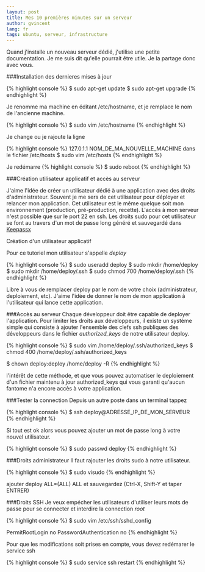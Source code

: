 ```yaml
---
layout: post
title: Mes 10 premières minutes sur un serveur
author: gvincent
lang: fr
tags: ubuntu, serveur, infrastructure
---
```


Quand j'installe un nouveau serveur dédié, j'utilise une petite documentation.
Je me suis dit qu'elle pourrait être utile. Je la partage donc avec vous.

<!--more-->

###Installation des dernieres mises à jour

{% highlight console %}
$ sudo apt-get update
$ sudo apt-get upgrade
{% endhighlight %}

Je renomme ma machine en éditant /etc/hostname, et je remplace le nom de l'ancienne machine.

{% highlight console %}
$ sudo vim /etc/hostname
{% endhighlight %}

Je change ou je rajoute la ligne

{% highlight console %}
127.0.1.1 NOM_DE_MA_NOUVELLE_MACHINE
dans le fichier /etc/hosts
$ sudo vim /etc/hosts
{% endhighlight %}

Je redémarre
{% highlight console %}
$ sudo reboot
{% endhighlight %}


###Création utilisateur applicatif et accès au serveur

J'aime l'idée de créer un utilisateur dédié à une application avec des droits d'administrateur.
Souvent je me sers de cet utilisateur pour déployer et relancer mon application.
Cet utilisateur est le même quelque soit mon environnement (production, pré-production, recette).
L'accès à mon serveur n'est possible que sur le port 22 en ssh.
Les droits sudo pour cet utilisateur se font au travers d'un mot de passe long généré et sauvegardé dans [Keepassx](http://www.keepassx.org/)

Création d'un utilisateur applicatif

Pour ce tutoriel mon utilisateur s'appelle *deploy*

{% highlight console %}
$ sudo useradd deploy
$ sudo mkdir /home/deploy
$ sudo mkdir /home/deploy/.ssh
$ sudo chmod 700 /home/deploy/.ssh
{% endhighlight %}

Libre à vous de remplacer deploy par le nom de votre choix (administrateur, deploiement, etc). J'aime l'idée de donner le nom de mon application à l'utilisateur qui lance cette application.

###Accès au serveur
Chaque développeur doit être capable de deployer l'application.
Pour limiter les droits aux développeurs, il existe un système simple qui consiste à ajouter l'ensemble des clefs ssh publiques des développeurs dans le fichier *authorized_keys* de notre utilisateur deploy.

{% highlight console %}
$ sudo vim /home/deploy/.ssh/authorized_keys
$ chmod 400 /home/deploy/.ssh/authorized_keys

$ chown deploy:deploy /home/deploy -R
{% endhighlight %}

l'intérêt de cette méthode, et que vous pouvez automatiser le deploiement d'un fichier maintenu à jour authorized_keys
qui vous garanti qu'aucun fantome n'a encore accès à votre application.

###Tester la connection
Depuis un autre poste dans un terminal tappez

{% highlight console %}
$ ssh deploy@ADRESSE_IP_DE_MON_SERVEUR
{% endhighlight %}

Si tout est ok alors vous pouvez ajouter un mot de passe long à votre nouvel utilisateur.

{% highlight console %}
$ sudo passwd deploy
{% endhighlight %}

###Droits administrateur
Il faut rajouter les droits sudo à notre utilisateur.

{% highlight console %}
$ sudo visudo
{% endhighlight %}

ajouter deploy  ALL=(ALL) ALL et sauvegardez (Ctrl-X, Shift-Y et taper ENTRER)

###Droits SSH
Je veux empécher les utilisateurs d'utiliser leurs mots de passe pour se connecter et interdire la connection *root*

{% highlight console %}
$ sudo vim /etc/ssh/sshd_config

PermitRootLogin no
PasswordAuthentication no
{% endhighlight %}

Pour que les modifications soit prises en compte, vous devez redémarer le service ssh

{% highlight console %}
$ sudo service ssh restart
{% endhighlight %}
